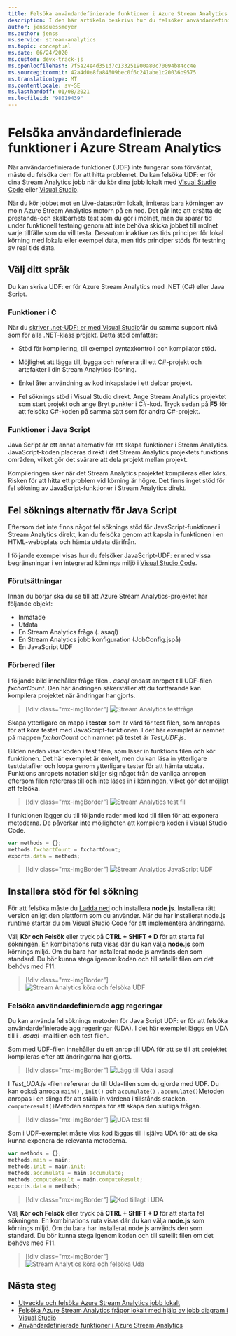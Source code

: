 ```yaml
---
title: Felsöka användardefinierade funktioner i Azure Stream Analytics
description: I den här artikeln beskrivs hur du felsöker användardefinierade funktioner i Azure Stream Analytics.
author: jenssuessmeyer
ms.author: jenss
ms.service: stream-analytics
ms.topic: conceptual
ms.date: 06/24/2020
ms.custom: devx-track-js
ms.openlocfilehash: 7f5a24e4d351d7c133251900a80c70094b84cc4e
ms.sourcegitcommit: 42a4d0e8fa84609bec0f6c241abe1c20036b9575
ms.translationtype: MT
ms.contentlocale: sv-SE
ms.lasthandoff: 01/08/2021
ms.locfileid: "98019439"
---
```

# <a name="debug-user-defined-functions-in-azure-stream-analytics"></a>Felsöka användardefinierade funktioner i Azure Stream Analytics 

När användardefinierade funktioner (UDF) inte fungerar som förväntat, måste du felsöka dem för att hitta problemet. Du kan felsöka UDF: er för dina Stream Analytics jobb när du kör dina jobb lokalt med [Visual Studio Code](visual-studio-code-local-run-live-input.md) eller [Visual Studio](stream-analytics-vs-tools-local-run.md).

När du kör jobbet mot en Live-dataström lokalt, imiteras bara körningen av moln Azure Stream Analytics motorn på en nod. Det går inte att ersätta de prestanda-och skalbarhets test som du gör i molnet, men du sparar tid under funktionell testning genom att inte behöva skicka jobbet till molnet varje tillfälle som du vill testa. Dessutom inaktive ras tids principer för lokal körning med lokala eller exempel data, men tids principer stöds för testning av real tids data.

## <a name="pick-your-language"></a>Välj ditt språk

Du kan skriva UDF: er för Azure Stream Analytics med .NET (C#) eller Java Script. 

### <a name="functions-in-c"></a>Funktioner i C # 

När du [skriver .net-UDF: er med Visual Studio](stream-analytics-edge-csharp-udf-methods.md)får du samma support nivå som för alla .NET-klass projekt. Detta stöd omfattar:

* Stöd för kompilering, till exempel syntaxkontroll och kompilator stöd.

* Möjlighet att lägga till, bygga och referera till ett C#-projekt och artefakter i din Stream Analytics-lösning. 

* Enkel åter användning av kod inkapslade i ett delbar projekt. 

* Fel söknings stöd i Visual Studio direkt. Ange Stream Analytics projektet som start projekt och ange Bryt punkter i C#-kod. Tryck sedan på **F5** för att felsöka C#-koden på samma sätt som för andra C#-projekt. 

### <a name="functions-in-javascript"></a>Funktioner i Java Script

Java Script är ett annat alternativ för att skapa funktioner i Stream Analytics. JavaScript-koden placeras direkt i det Stream Analytics projektets funktions områden, vilket gör det svårare att dela projekt mellan projekt.

Kompileringen sker när det Stream Analytics projektet kompileras eller körs. Risken för att hitta ett problem vid körning är högre. Det finns inget stöd för fel sökning av JavaScript-funktioner i Stream Analytics direkt.

## <a name="debug-options-for-javascript"></a>Fel söknings alternativ för Java Script

Eftersom det inte finns något fel söknings stöd för JavaScript-funktioner i Stream Analytics direkt, kan du felsöka genom att kapsla in funktionen i en HTML-webbplats och hämta utdata därifrån.

I följande exempel visas hur du felsöker JavaScript-UDF: er med vissa begränsningar i en integrerad körnings miljö i [Visual Studio Code](quick-create-visual-studio-code.md).

### <a name="prerequisites"></a>Förutsättningar

Innan du börjar ska du se till att Azure Stream Analytics-projektet har följande objekt:

* Inmatade 
* Utdata 
* En Stream Analytics fråga (. asaql) 
* En Stream Analytics jobb konfiguration (JobConfig.jspå)
* En JavaScript UDF

### <a name="prepare-files"></a>Förbered filer

I följande bild innehåller fråge filen *. asaql* endast anropet till UDF-filen *fxcharCount*. Den här ändringen säkerställer att du fortfarande kan kompilera projektet när ändringar har gjorts.

> [!div class="mx-imgBorder"]
> ![Stream Analytics testfråga](./media/debug-user-defined-functions/asaql-file.png)

Skapa ytterligare en mapp i **tester** som är värd för test filen, som anropas för att köra testet med JavaScript-funktionen. I det här exemplet är namnet på mappen *fxcharCount* och namnet på testet är *Test_UDF.js*. 

Bilden nedan visar koden i test filen, som läser in funktions filen och kör funktionen. Det här exemplet är enkelt, men du kan läsa in ytterligare testdatafiler och loopa genom ytterligare tester för att hämta utdata. Funktions anropets notation skiljer sig något från de vanliga anropen eftersom filen refereras till och inte läses in i körningen, vilket gör det möjligt att felsöka. 

> [!div class="mx-imgBorder"]
> ![Stream Analytics test fil](./media/debug-user-defined-functions/test-file.png)

I funktionen lägger du till följande rader med kod till filen för att exponera metoderna. De påverkar inte möjligheten att kompilera koden i Visual Studio Code.

```javascript
var methods = {};
methods.fxchartCount = fxchartCount;
exports.data = methods;
``` 

> [!div class="mx-imgBorder"]
> ![Stream Analytics JavaScript UDF](./media/debug-user-defined-functions/udf-file.png)
  
## <a name="install-debug-support"></a>Installera stöd för fel sökning

För att felsöka måste du [Ladda ned](https://nodejs.org/en/download/) och installera **node.js**. Installera rätt version enligt den plattform som du använder. När du har installerat node.js runtime startar du om Visual Studio Code för att implementera ändringarna. 

Välj **Kör och Felsök** eller tryck på **CTRL + SHIFT + D** för att starta fel sökningen. En kombinations ruta visas där du kan välja **node.js** som körnings miljö. Om du bara har installerat node.js används den som standard. Du bör kunna stega igenom koden och till satellit filen om det behövs med F11. 

> [!div class="mx-imgBorder"]
> ![Stream Analytics köra och felsöka UDF](./media/debug-user-defined-functions/run-debug-udf.png)

### <a name="debug-user-defined-aggregates"></a>Felsöka användardefinierade agg regeringar 

Du kan använda fel söknings metoden för Java Script UDF: er för att felsöka användardefinierade agg regeringar (UDA). I det här exemplet läggs en UDA till i *. asaql* -mallfilen och test filen.

Som med UDF-filen innehåller du ett anrop till UDA för att se till att projektet kompileras efter att ändringarna har gjorts. 

> [!div class="mx-imgBorder"]
> ![Lägg till Uda i asaql](./media/debug-user-defined-functions/asaql-uda.png)

I *Test_UDA.js* -filen refererar du till Uda-filen som du gjorde med UDF. Du kan också anropa `main()` , `init()` och `accumulate()` . `accumulate()`Metoden anropas i en slinga för att ställa in värdena i tillstånds stacken. `computeresult()`Metoden anropas för att skapa den slutliga frågan. 

> [!div class="mx-imgBorder"]
> ![UDA test fil](./media/debug-user-defined-functions/uda-test.png)

Som i UDF-exemplet måste viss kod läggas till i själva UDA för att de ska kunna exponera de relevanta metoderna.

```javascript
var methods = {};
methods.main = main;
methods.init = main.init;
methods.accumulate = main.accumulate;
methods.computeResult = main.computeResult;
exports.data = methods;
``` 

> [!div class="mx-imgBorder"]
> ![Kod tillagt i UDA](./media/debug-user-defined-functions/uda-expose-methods.png)

Välj **Kör och Felsök** eller tryck på **CTRL + SHIFT + D** för att starta fel sökningen. En kombinations ruta visas där du kan välja **node.js** som körnings miljö. Om du bara har installerat node.js används den som standard. Du bör kunna stega igenom koden och till satellit filen om det behövs med F11.

> [!div class="mx-imgBorder"]
> ![Stream Analytics köra och felsöka Uda](./media/debug-user-defined-functions/run-debug-uda.png)


## <a name="next-steps"></a>Nästa steg

* [Utveckla och felsöka Azure Stream Analytics jobb lokalt](develop-locally.md)
* [Felsöka Azure Stream Analytics frågor lokalt med hjälp av jobb diagram i Visual Studio](debug-locally-using-job-diagram.md)
* [Användardefinierade funktioner i Azure Stream Analytics](functions-overview.md)
 
